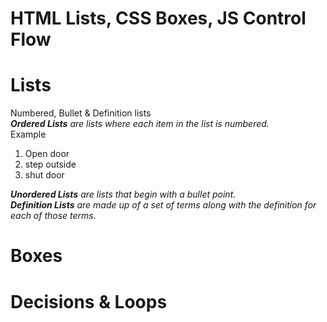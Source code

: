 # HTML Lists, CSS Boxes, JS Control Flow  

# Lists  
  Numbered, Bullet & Definition lists  
  *<b>Ordered Lists</b> are lists where each item in the list is numbered.*  
  Example  
  <ol>  
  <li>Open door</li>  
  <li>step outside</li>  
  <li>shut door</li>  
  </ol>  
  
  *<b>Unordered Lists</b> are lists that begin with a bullet point.*  
  *<b>Definition Lists</b> are made up of a set of terms along with the definition
  for each of those terms.*  
  
# Boxes  

# Decisions & Loops  




